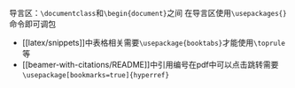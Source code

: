 导言区：`\documentclass`和`\begin{document}`之间
在导言区使用`\usepackages{}`命令即可调包
- [[latex/snippets]]中表格相关需要`\usepackage{booktabs}`才能使用`\toprule`等
- [[beamer-with-citations/README]]中引用编号在pdf中可以点击跳转需要`\usepackage[bookmarks=true]{hyperref}`
